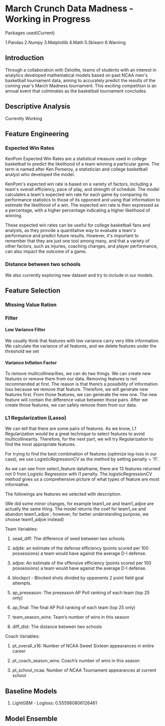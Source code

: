 # March Crunch Data Madness - Working in Progress

Packages used(Current) 

1.Pandas
2.Numpy
3.Matplotlib
4.Math
5.Sklearn
6.Warning

## Introduction 

Through a collaboration with Deloitte, teams of students with an interest in analytics developed mathematical models based on past NCAA men's basketball tournament data, aiming to accurately predict the results of the coming year's March Madness tournament. This exciting competition is an annual event that culminates as the basketball tournament concludes. 

## Descriptive Analysis 

Currently Working 

## Feature Engineering 

###  Expected Win Rates 

KenPom Expected Win Rates are a statistical measure used in college basketball to predict the likelihood of a team winning a particular game. The term is named after Ken Pomeroy, a statistician and college basketball analyst who developed the model.

KenPom's expected win rate is based on a variety of factors, including a team's overall efficiency, pace of play, and strength of schedule. The model calculates a team's expected win rate for each game by comparing its performance statistics to those of its opponent and using that information to estimate the likelihood of a win. The expected win rate is then expressed as a percentage, with a higher percentage indicating a higher likelihood of winning.

These expected win rates can be useful for college basketball fans and analysts, as they provide a quantitative way to evaluate a team's performance and predict future results. However, it's important to remember that they are just one tool among many, and that a variety of other factors, such as injuries, coaching changes, and player performance, can also impact the outcome of a game.

### Distance between two schools 

We also currently exploring new dataset and try to include in our models.

## Feature Selection 

### Missing Value Ration 

### Filter  

####  Low Variance Filter 

We usually think that features with low variance carry very little information. We calculate the variance of all features, and we delete features under the threshold we set

####  Variance Inflation Factor 

To remove multicollinearities, we can do two things. We can create new features or remove them from our data.
Removing features is not recommended at first. The reason is that there’s a possibility of information loss because we remove that feature. Therefore, we will generate new features first.
From those features, we can generate the new one. The new feature will contain the difference value between those pairs. After we create those features, we can safely remove them from our data. 

### L1 Regularization (Lasso) 

We can tell that there are some pairs of features.
As we know, L1 Regularization would be a great technique to select features to avoid multicollinearity.
Therefore, for the next part, we will try Regularization to find the most appropriate features. 

For trying to find the best combination of features (optimize log-loss in our case), we use LogisticRegressionCV as the method by setting penalty = 'l1'. 

As we can see from select_feature dataframe, there are 13 features returned not 0 from Logistic Regression with l1 penalty. The logisticRegressionCV method gives us a comprehensive picture of what types of feature are most informative.

The followings are features we selected with description.

(We did some minor changes, for example team1_oe and team1_adjoe are actually the same thing. The model returns the coef for team1_oe and abandon team1_adjoe ; however, for better understanding purpose, we choose team1_adjoe instead)

Team Variables:

1. sead_diff: The difference of seed between two schools.

2. adjde: an estimate of the defense efficiency (points scored per 100 possessions) a team would have against the average D-I defense.

3. adjoe: An estimate of the offensive efficiency (points scored per 100 possessions) a team would have against the average D-I defense.

4. blockpct - Blocked shots divided by opponents 2 point field goal attempts.

5. ap_preseason: The preseason AP Poll ranking of each team (top 25 only)

6. ap_final: The final AP Poll ranking of each team (top 25 only)

7. team_season_wins: Team’s number of wins in this season

8. diff_dist: The distance between two schools

Coach Variables:

1. pt_overall_s16: Number of NCAA Sweet Sixteen appearances in entire career

2. pt_coach_season_wins: Coach’s number of wins in this season

3. pt_school_ncaa: Number of NCAA Tournament appearances at current school

## Baseline Models 

1. LightGBM - Logloss: 0.555960806126461
## Model Ensemble
